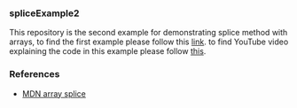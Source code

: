 ### spliceExample2
This repository is the second example for demonstrating splice method with arrays, to find the first example please follow this [link](https://github.com/Nechir-89/spliceExample1). to find YouTube video explaining the code in this example please follow [this](https://www.youtube.com/watch?v=qx7NWc9jJ3g).

### References

- [MDN array splice](https://developer.mozilla.org/en-US/docs/Web/JavaScript/Reference/Global_Objects/Array/splice)

